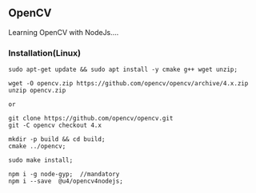## OpenCV

Learning OpenCV with NodeJs....

### Installation(Linux)

```
sudo apt-get update && sudo apt install -y cmake g++ wget unzip;

wget -O opencv.zip https://github.com/opencv/opencv/archive/4.x.zip
unzip opencv.zip

or 

git clone https://github.com/opencv/opencv.git
git -C opencv checkout 4.x

mkdir -p build && cd build;
cmake ../opencv;

sudo make install;

npm i -g node-gyp;  //mandatory
npm i --save  @u4/opencv4nodejs;

```